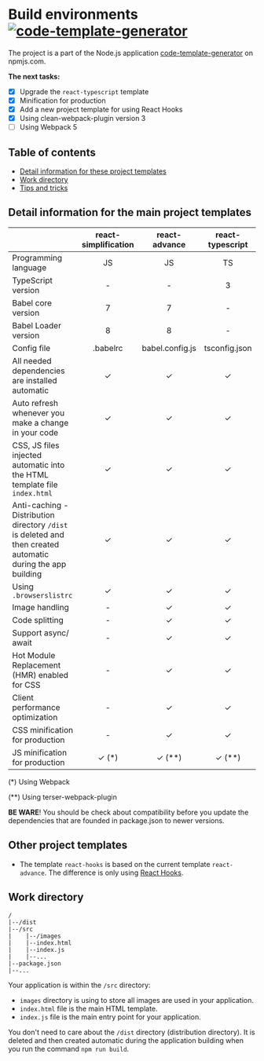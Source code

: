 # Build environments [![code-template-generator](https://img.shields.io/npm/v/code-template-generator.svg?style=flat)](https://www.npmjs.com/package/code-template-generator/)
The project is a part of the Node.js application [code-template-generator](https://www.npmjs.com/package/code-template-generator) on npmjs.com.

__The next tasks:__
- [x] Upgrade the `react-typescript` template
- [x] Minification for production
- [x] Add a new project template for using React Hooks
- [x] Using clean-webpack-plugin version 3
- [ ] Using Webpack 5

## Table of contents
* [Detail information for these project templates](#detail-information)
* [Work directory](#work-directory)
* [Tips and tricks](HOWTO.md)
    
## Detail information for the main project templates
||react-simplification|react-advance|react-typescript|
|---|:--:|:--:|:--:|
|Programming language|JS|JS|TS|
|TypeScript version|-|-|3|
|Babel core version|7|7|-|
|Babel Loader version|8|8|-|
|Config file|.babelrc|babel.config.js|tsconfig.json|
|All needed dependencies are installed automatic|✓|✓|✓|
|Auto refresh whenever you make a change in your code|✓|✓|✓|
|CSS, JS files injected automatic into the HTML template file `index.html`|✓|✓|✓|
|Anti-caching - Distribution directory `/dist` is deleted and then created automatic during the app building|✓|✓|✓|
|Using `.browserslistrc`|✓|✓|✓|
|Image handling|-|✓|✓|
|Code splitting|-|✓|✓|
|Support async/ await|-|✓|✓|
|Hot Module Replacement (HMR) enabled for CSS|-|✓|✓|
|Client performance optimization|-|✓|✓|
|CSS minification for production|-|✓|✓|
|JS minification for production|✓ (*)|✓ (**)|✓ (**)|

(*) Using Webpack

(**) Using terser-webpack-plugin

__BE WARE__! You should be check about compatibility before you update the dependencies that are founded in package.json to newer versions.

## Other project templates
* The template `react-hooks` is based on the current template `react-advance`. The difference is only using [React Hooks](https://reactjs.org/docs/hooks-intro.html).

## Work directory
````
/
|--/dist
|--/src
|    |--/images
|    |--index.html
|    |--index.js
|    |--...
|--package.json
|--...
````
Your application is within the `/src` directory:
* `images` directory is using to store all images are used in your application.
* `index.html` file is the main HTML template.
* `index.js` file is the main entry point for your application.

You don't need to care about the `/dist` directory (distribution directory). It is deleted and then created automatic during the application building when you run the command `npm run build`.

